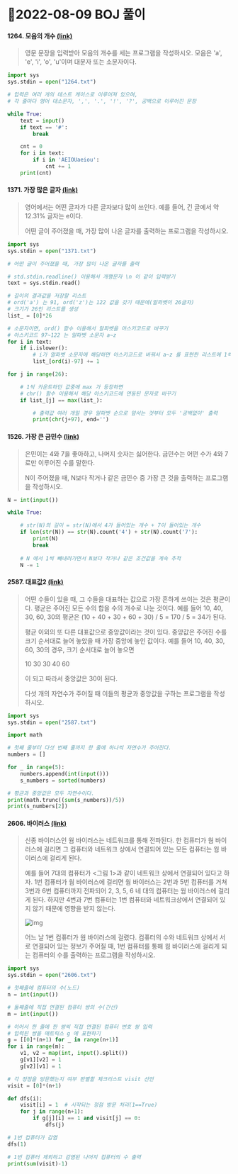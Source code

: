 # 📌2022-08-09 BOJ 풀이



#### 1264. 모음의 개수 [(link)](https://www.acmicpc.net/problem/1264)

> 영문 문장을 입력받아 모음의 개수를 세는 프로그램을 작성하시오. 모음은 'a', 'e', 'i', 'o', 'u'이며 대문자 또는 소문자이다.

```python
import sys
sys.stdin = open("1264.txt")

# 입력은 여러 개의 테스트 케이스로 이루어져 있으며, 
# 각 줄마다 영어 대소문자, ',', '.', '!', '?', 공백으로 이루어진 문장

while True:
    text = input()
    if text == '#':
        break

    cnt = 0
    for i in text:
        if i in 'AEIOUaeiou':
            cnt += 1
    print(cnt)
```



#### 1371. 가장 많은 글자 [(link)](https://www.acmicpc.net/problem/1371)

> 영어에서는 어떤 글자가 다른 글자보다 많이 쓰인다. 예를 들어, 긴 글에서 약 12.31% 글자는 e이다.
>
> 어떤 글이 주어졌을 때, 가장 많이 나온 글자를 출력하는 프로그램을 작성하시오.

```python
import sys
sys.stdin = open("1371.txt")

# 어떤 글이 주어졌을 때, 가장 많이 나온 글자를 출력

# std.stdin.readline() 이용해서 개행문자 \n 이 같이 입력받기
text = sys.stdin.read()

# 길이의 결과값을 저장할 리스트
# ord('a') 는 91, ord('z')는 122 값을 갖기 때문에(알파벳이 26글자)
# 크기가 26인 리스트를 생성
list_ = [0]*26

# 소문자이면, ord() 함수 이용해서 알파벳을 아스키코드로 바꾸기
# 아스키코드 97~122 는 알파벳 소문자 a~z
for i in text:
    if i.islower():
        # i가 알파벳 소문자에 해당하면 아스키코드로 바꿔서 a~z 를 표현한 리스트에 1씩 카운트
        list_[ord(i)-97] += 1

for j in range(26):

    # 1씩 카운트하던 값중에 max 가 등장하면
    # chr() 함수 이용해서 해당 아스키코드에 연동된 문자로 바꾸기
    if list_[j] == max(list_):

        # 출력값 여러 개일 경우 알파벳 순으로 앞서는 것부터 모두 '공백없이' 출력
        print(chr(j+97), end='')
```



#### 1526. 가장 큰 금민수 [(link)](https://www.acmicpc.net/problem/1526)

> 은민이는 4와 7을 좋아하고, 나머지 숫자는 싫어한다. 금민수는 어떤 수가 4와 7로만 이루어진 수를 말한다.
>
> N이 주어졌을 때, N보다 작거나 같은 금민수 중 가장 큰 것을 출력하는 프로그램을 작성하시오.

```python
N = int(input())

while True:

    # str(N)의 길이 = str(N)에서 4가 들어있는 개수 + 7이 들어있는 개수
    if len(str(N)) == str(N).count('4') + str(N).count('7'):
        print(N)
        break
    
    # N 에서 1씩 빼내려가면서 N보다 작거나 같은 조건값을 계속 추적
    N -= 1
```



#### 2587. 대표값2 [(link)](https://www.acmicpc.net/problem/2587)

> 어떤 수들이 있을 때, 그 수들을 대표하는 값으로 가장 흔하게 쓰이는 것은 평균이다. 평균은 주어진 모든 수의 합을 수의 개수로 나눈 것이다. 예를 들어 10, 40, 30, 60, 30의 평균은 (10 + 40 + 30 + 60 + 30) / 5 = 170 / 5 = 34가 된다.
>
> 평균 이외의 또 다른 대표값으로 중앙값이라는 것이 있다. 중앙값은 주어진 수를 크기 순서대로 늘어 놓았을 때 가장 중앙에 놓인 값이다. 예를 들어 10, 40, 30, 60, 30의 경우, 크기 순서대로 늘어 놓으면
>
> 10 30 30 40 60
>
> 이 되고 따라서 중앙값은 30이 된다.
>
> 다섯 개의 자연수가 주어질 때 이들의 평균과 중앙값을 구하는 프로그램을 작성하시오.

```python
import sys
sys.stdin = open("2587.txt")

import math

# 첫째 줄부터 다섯 번째 줄까지 한 줄에 하나씩 자연수가 주어진다.
numbers = []

for _ in range(5):
    numbers.append(int(input()))
    s_numbers = sorted(numbers)

# 평균과 중앙값은 모두 자연수이다.
print(math.trunc((sum(s_numbers))/5))
print(s_numbers[2])
```



#### 2606. 바이러스 [(link)](https://www.acmicpc.net/problem/2606)

> 신종 바이러스인 웜 바이러스는 네트워크를 통해 전파된다. 한 컴퓨터가 웜 바이러스에 걸리면 그 컴퓨터와 네트워크 상에서 연결되어 있는 모든 컴퓨터는 웜 바이러스에 걸리게 된다.
>
> 예를 들어 7대의 컴퓨터가 <그림 1>과 같이 네트워크 상에서 연결되어 있다고 하자. 1번 컴퓨터가 웜 바이러스에 걸리면 웜 바이러스는 2번과 5번 컴퓨터를 거쳐 3번과 6번 컴퓨터까지 전파되어 2, 3, 5, 6 네 대의 컴퓨터는 웜 바이러스에 걸리게 된다. 하지만 4번과 7번 컴퓨터는 1번 컴퓨터와 네트워크상에서 연결되어 있지 않기 때문에 영향을 받지 않는다.
>
> ![img](https://www.acmicpc.net/upload/images/zmMEZZ8ioN6rhCdHmcIT4a7.png)
>
> 어느 날 1번 컴퓨터가 웜 바이러스에 걸렸다. 컴퓨터의 수와 네트워크 상에서 서로 연결되어 있는 정보가 주어질 때, 1번 컴퓨터를 통해 웜 바이러스에 걸리게 되는 컴퓨터의 수를 출력하는 프로그램을 작성하시오.

```python
import sys
sys.stdin = open("2606.txt")

# 첫째줄에 컴퓨터의 수(노드)
n = int(input())

# 둘째줄에 직접 연결된 컴퓨터 쌍의 수(간선)
m = int(input())

# 이어서 한 줄에 한 쌍씩 직접 연결된 컴퓨터 번호 쌍 입력
# 입력된 쌍을 매트릭스 g 에 표현하기
g = [[0]*(n+1) for _ in range(n+1)]
for i in range(m):
    v1, v2 = map(int, input().split())
    g[v1][v2] = 1
    g[v2][v1] = 1

# 각 정점을 방문했는지 여부 판별할 체크리스트 visit 선언
visit = [0]*(n+1)

def dfs(i):
    visit[i] = 1  # 시작되는 정점 방문 처리(1==True)
    for j in range(n+1):
        if g[j][i] == 1 and visit[j] == 0:
            dfs(j)

# 1번 컴퓨터가 감염
dfs(1)

# 1번 컴퓨터 제외하고 감염된 나머지 컴퓨터의 수 출력
print(sum(visit)-1)
```



